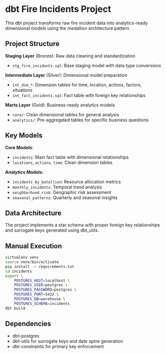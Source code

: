 # dbt Fire Incidents Project

This dbt project transforms raw fire incident data into analytics-ready
dimensional models using the medallion architecture pattern.

## Project Structure

**Staging Layer** (Bronze): Raw data cleaning and standardization

- `stg_fire_incidents.sql`: Base staging model with data type conversions

**Intermediate Layer** (Silver): Dimensional model preparation

- `int_dim_*`: Dimension tables for time, location, actions, factors, situations
- `int_fact_incidents.sql`: Fact table with foreign key relationships

**Marts Layer** (Gold): Business-ready analytics models

- `core/`: Clean dimensional tables for general analysis
- `analytics/`: Pre-aggregated tables for specific business questions

## Key Models

**Core Models**:

- `incidents`: Main fact table with dimensional relationships
- `locations`, `actions`, `time`: Clean dimension tables

**Analytics Models**:

- `incidents_by_batallion`: Resource allocation metrics
- `monthly_incidents`: Temporal trend analysis
- `neighborhood_risk`: Geographic risk assessment
- `seasonal_patterns`: Quarterly and seasonal insights

## Data Architecture

The project implements a star schema with proper foreign key relationships and
surrogate keys generated using dbt_utils.

## Manual Execution

```bash
virtualenv venv
source venv/bin/activate
pip install -r requirements.txt
cd incidents
export \
    POSTGRES_HOST=localhost \
    POSTGRES_USER=postgres \
    POSTGRES_PASSWORD=postgres \
    POSTGRES_PORT=5432 \
    POSTGRES_DB=warehouse \
    POSTGRES_SCHEMA=incidents
dbt build
```

## Dependencies

- dbt-postgres
- dbt-utils for surrogate keys and date spine generation
- dbt-constraints for primary key enforcement
